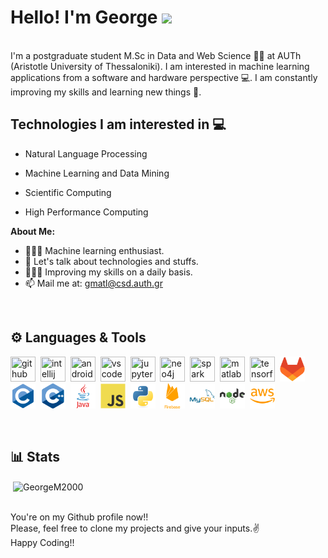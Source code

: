 # Hello! I'm George <img src="https://github.com/TheDudeThatCode/TheDudeThatCode/blob/master/Assets/Developer.gif" width="80px">

<br />
I'm a postgraduate student M.Sc in Data and Web Science 👨‍💻 at AUTh (Aristotle University of Thessaloniki). I am interested in machine learning applications from a software and hardware perspective 💻. I am constantly improving my skills and learning new things 🚀.
<br/>

## Technologies I am interested in :computer:

- Natural Language Processing
- Machine Learning and Data Mining
- Scientific Computing
- High Performance Computing

  <!-- <br/>
  <br/>
  <img align="right" alt="GIF" src="https://media.giphy.com/media/ZVik7pBtu9dNS/giphy.gif" />
  </br> -->

**About Me:**

- 👨🏽‍💻 Machine learning enthusiast.
- 💬 Let's talk about technologies and stuffs.
- 👨🏽‍💼 Improving my skills on a daily basis.
- 📫 Mail me at: gmatl@csd.auth.gr
<br/>

## ⚙️ Languages & Tools

<img src="https://user-images.githubusercontent.com/25181517/192108374-8da61ba1-99ec-41d7-80b8-fb2f7c0a4948.png" title="github" width="40" height="40"/>&nbsp;
<img src="https://user-images.githubusercontent.com/25181517/192108890-200809d1-439c-4e23-90d3-b090cf9a4eea.png" title="intellij" width="40" height="40"/>&nbsp;
<img src="https://user-images.githubusercontent.com/25181517/192108895-20dc3343-43e3-4a54-a90e-13a4abbc57b9.png" title="androidstudio" width="40" height="40"/>&nbsp;
<img src="https://user-images.githubusercontent.com/25181517/192108891-d86b6220-e232-423a-bf5f-90903e6887c3.png" title="vscode" width="40" height="40"/>&nbsp;
<img src="https://user-images.githubusercontent.com/25181517/183914128-3fc88b4a-4ac1-40e6-9443-9a30182379b7.png" title="jupyternotebook" width="40" height="40"/>&nbsp;
<img src="https://user-images.githubusercontent.com/25181517/182884027-02cf00e4-6ac5-49a8-816d-3287a26bc5b4.png" title="neo4j" width="40" height="40"/>&nbsp;
<img src="https://user-images.githubusercontent.com/25181517/184357834-eba1eee1-6074-4b9c-8ed3-5373868096cc.png" title="spark" width="40" height="40"/>&nbsp;
<img src="https://user-images.githubusercontent.com/25181517/192106593-610ee31c-995e-4f24-b8e1-0f18eead6fae.png" title="matlab" width="40" height="40"/>&nbsp;
<img src="https://user-images.githubusercontent.com/25181517/223639822-2a01e63a-a7f9-4a39-8930-61431541bc06.png" title="tensorflow" width="40" height="40"/>&nbsp;
<img src="https://github.com/devicons/devicon/blob/master/icons/gitlab/gitlab-original.svg" title="gitlab" alt="gitlab" width="40" height="40"/>&nbsp;
<img src="https://github.com/devicons/devicon/blob/master/icons/c/c-original.svg" title="C" alt="C" width="40" height="40"/>&nbsp;
<img src="https://github.com/devicons/devicon/blob/master/icons/cplusplus/cplusplus-original.svg" title="C++" alt="C++" width="40" height="40"/>&nbsp;
<img src="https://github.com/devicons/devicon/blob/master/icons/java/java-original-wordmark.svg" title="Java" alt="Java" width="40" height="40"/>&nbsp;
<img src="https://github.com/devicons/devicon/blob/master/icons/javascript/javascript-original.svg" title="JavaScript" alt="JavaScript" width="40" height="40"/>&nbsp;
<img src="https://github.com/devicons/devicon/blob/master/icons/python/python-original.svg" title="Python" alt="Python" width="40" height="40"/>&nbsp;
<img src="https://github.com/devicons/devicon/blob/master/icons/firebase/firebase-plain-wordmark.svg" title="Firebase" alt="Firebase" width="40" height="40"/>&nbsp;
<img src="https://github.com/devicons/devicon/blob/master/icons/mysql/mysql-original-wordmark.svg" title="MySQL"  alt="MySQL" width="40" height="40"/>&nbsp;
<img src="https://github.com/devicons/devicon/blob/master/icons/nodejs/nodejs-original-wordmark.svg" title="NodeJS" alt="NodeJS" width="40" height="40"/>&nbsp;
<img src="https://github.com/devicons/devicon/blob/master/icons/amazonwebservices/amazonwebservices-plain-wordmark.svg" title="AWS" alt="AWS" width="40" height="40"/>&nbsp;

<br/>

## 📊 Stats

<p style="text-align: center;">
  <p>
    &nbsp;<img align="center" src="https://github-readme-stats.vercel.app/api/top-langs?username=GeorgeM2000&show_icons=true&locale=en&layout=compact&theme=github_dark" alt="GeorgeM2000"/>
  </p>
</p>


</br>
You're on my Github profile now!!
<br/>
Please, feel free to clone my projects and give your inputs.✌
<br/>
Happy Coding!!
